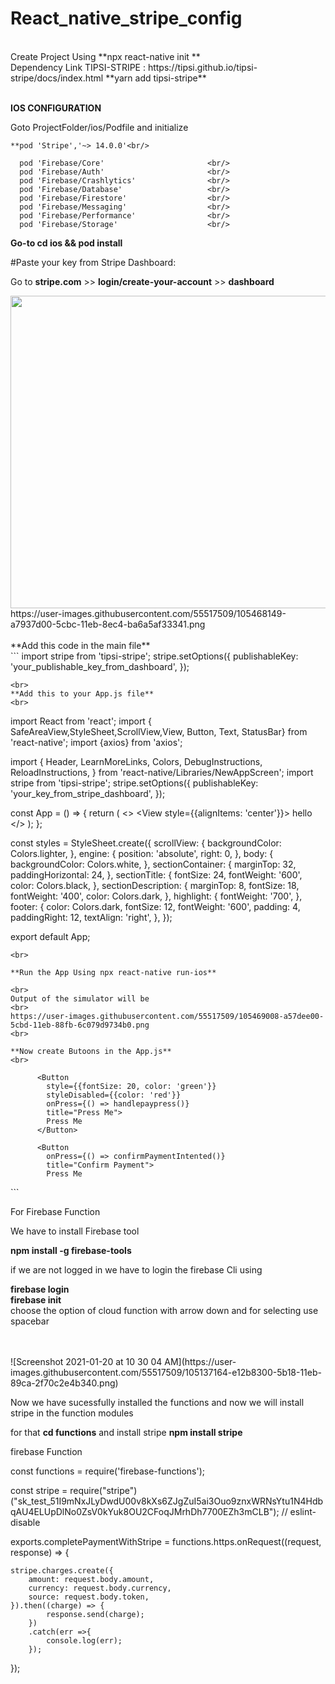 # React_native_stripe_config
<br>
Create Project Using **npx react-native init  <Project_name>**
<br>
Dependency Link TIPSI-STRIPE  : https://tipsi.github.io/tipsi-stripe/docs/index.html     **yarn add tipsi-stripe**

<br>
<br>

**IOS CONFIGURATION**

Goto ProjectFolder/ios/Podfile and initialize  
```
**pod 'Stripe','~> 14.0.0'<br/>

  pod 'Firebase/Core'                       <br/>
  pod 'Firebase/Auth'                       <br/> 
  pod 'Firebase/Crashlytics'                <br/> 
  pod 'Firebase/Database'                   <br/> 
  pod 'Firebase/Firestore'                  <br/>
  pod 'Firebase/Messaging'                  <br/>
  pod 'Firebase/Performance'                <br/> 
  pod 'Firebase/Storage'                    <br/>

```
**Go-to cd ios  && pod install**

#Paste your key from Stripe Dashboard: 

Go to **stripe.com** >> **login/create-your-account** >> **dashboard**
<br>

<img width="600" height="500" src="https://user-images.githubusercontent.com/55517509/105467927-56838900-5cbc-11eb-97c8-0007f80b522f.png">


<br>
https://user-images.githubusercontent.com/55517509/105468149-a7937d00-5cbc-11eb-8ec4-ba6a5af33341.png
<br>
<br>
**Add this code in the main file**
<br>
```
import stripe from 'tipsi-stripe';
stripe.setOptions({
  publishableKey:
    'your_publishable_key_from_dashboard',
});

```
<br>
**Add this to your App.js file**
<br>
```
import React from 'react';
import { SafeAreaView,StyleSheet,ScrollView,View, Button, Text, StatusBar} from 'react-native';
import {axios} from 'axios';

import {
  Header,
  LearnMoreLinks,
  Colors,
  DebugInstructions,
  ReloadInstructions,
} from 'react-native/Libraries/NewAppScreen';
import stripe from 'tipsi-stripe';
stripe.setOptions({
  publishableKey:
    'your_key_from_stripe_dashboard',
});

const App = () => {
return (
    <>
      <StatusBar barStyle="dark-content" />
      <SafeAreaView>
        <View style={{alignItems: 'center'}}>
          <Text>hello</Text>
     </>
  );
};

const styles = StyleSheet.create({
  scrollView: {
    backgroundColor: Colors.lighter,
  },
  engine: {
    position: 'absolute',
    right: 0,
  },
  body: {
    backgroundColor: Colors.white,
  },
  sectionContainer: {
    marginTop: 32,
    paddingHorizontal: 24,
  },
  sectionTitle: {
    fontSize: 24,
    fontWeight: '600',
    color: Colors.black,
  },
  sectionDescription: {
    marginTop: 8,
    fontSize: 18,
    fontWeight: '400',
    color: Colors.dark,
  },
  highlight: {
    fontWeight: '700',
  },
  footer: {
    color: Colors.dark,
    fontSize: 12,
    fontWeight: '600',
    padding: 4,
    paddingRight: 12,
    textAlign: 'right',
  },
});

export default App;
```
<br>

**Run the App Using npx react-native run-ios**

<br>
Output of the simulator will be 
<br>
https://user-images.githubusercontent.com/55517509/105469008-a57dee00-5cbd-11eb-88fb-6c079d9734b0.png
<br>

**Now create Butoons in the App.js**
<br>
```
          <Button
            style={{fontSize: 20, color: 'green'}}
            styleDisabled={{color: 'red'}}
            onPress={() => handlepaypress()}
            title="Press Me">
            Press Me
          </Button>

          <Button
            onPress={() => confirmPaymentIntented()}
            title="Confirm Payment">
            Press Me
   </Button>
   ```
   
<br>

For Firebase Function 


We have to install Firebase tool 


**npm install -g firebase-tools**

if we are not logged in we have to login the firebase Cli
using <br>

**firebase login**
<br>
**firebase init**
<br>
choose the option of cloud function with arrow down and for selecting use spacebar

<br>
<br>
![Screenshot 2021-01-20 at 10 30 04 AM](https://user-images.githubusercontent.com/55517509/105137164-e12b8300-5b18-11eb-89ca-2f70c2e4b340.png)

Now we have sucessfully installed the functions and now we will install stripe in the function modules 

for that **cd functions**
and install stripe **npm install stripe**

firebase Function

const functions = require('firebase-functions');

const stripe = require("stripe")("sk_test_51I9mNxJLyDwdU00v8kXs6ZJgZuI5ai3Ouo9znxWRNsYtu1N4HdbqAU4ELUpDlNo0ZsV0kYuk8OU2CFoqJMrhDh7700EZh3mCLB"); // eslint-disable

exports.completePaymentWithStripe = functions.https.onRequest((request, response) => {
    
    stripe.charges.create({
        amount: request.body.amount,
        currency: request.body.currency,
        source: request.body.token,
    }).then((charge) => {
            response.send(charge);
        })
        .catch(err =>{
            console.log(err);
        });

       
});




